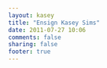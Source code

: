 ```yaml
---
layout: kasey
title: "Ensign Kasey Sims"
date: 2011-07-27 10:06
comments: false
sharing: false
footer: true
---
```


